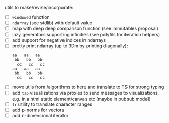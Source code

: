 utils to make/revise/incorporate:
- [ ] `windowed` function
- [ ] `ndarray` (see stdlib) with default value
- [ ] map with deep deep comparison function (see immutables proposal)
- [ ] lazy generators supporting infinities (see polyfils for iteration helpers)
- [ ] add support for negative indices in ndarrays
- [ ] pretty print ndarray (up to 3Dm by printing diagonally):
  ```
  aa   aa   aa
   bb   bb   bb
    cc   cc   cc
  aa   aa   aa
   bb   bb   bb
    cc   cc   cc
  ```
- [ ] move utils from /algorithms to here and translate to TS for strong typing
- [ ] add `tap` visualizations via proxies to send messages to visualizations, e.g. in a html static element/canvas etc (maybe in pubsub model)
- [ ] `tr` utility to translate character ranges
- [ ] add p-norms for vectors
- [ ] add n-dimensional iterator
